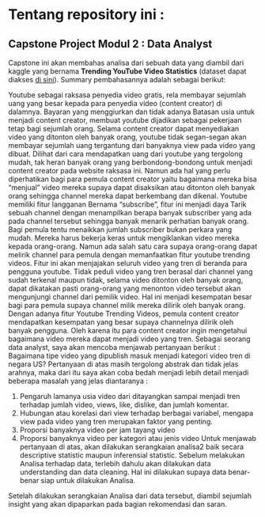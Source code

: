 # Tentang repository ini :

## Capstone Project Modul 2 : Data Analyst

Capstone ini akan membahas analisa dari sebuah data yang diambil dari kaggle yang bernama **Trending YouTube Video Statistics** (dataset dapat diakses [di sini](https://drive.google.com/drive/folders/1JFhDSfs4vzWuCdsBFObEp5sVLQMo-dR1)). Summary pembahasannya adalah sebagai berikut:

Youtube sebagai raksasa penyedia video gratis, rela membayar sejumlah uang yang besar kepada para penyedia video (content creator) di dalamnya. Bayaran yang menggiurkan dan tidak adanya Batasan usia untuk menjadi content creator, membuat youtube dijadikan sebagai pekerjaan tetap bagi sejumlah orang. Selama content creator dapat menyediakan video yang ditonton oleh banyak orang, youtube tidak segan-segan akan membayar sejumlah uang tergantung dari banyaknya view pada video yang dibuat. Dilihat dari cara mendapatkan uang dari youtube yang tergolong mudah, tak heran banyak orang yang berbondong-bondong untuk menjadi content creator pada website raksasa ini. Namun ada hal yang perlu diperhatikan bagi para pemula content creator yaitu bagaimana mereka bisa “menjual” video mereka supaya dapat disaksikan atau ditonton oleh banyak orang sehingga channel mereka dapat berkembang dan dikenal. Youtube memiliki fitur langganan Bernama “subscribe”, fitur ini menjadi daya Tarik sebuah channel dengan menampilkan berapa banyak subscriber yang ada pada channel tersebut sehingga banyak menarik perhatian banyak orang. Bagi pemula tentu menaikkan jumlah subscriber bukan perkara yang mudah. Mereka harus bekerja keras untuk mengiklankan video mereka kepada orang-orang. Namun ada salah satu cara supaya orang-orang dapat melirik channel para pemula dengan memanfaatkan fitur youtube trending videos. Fitur ini akan menjajakan seluruh video yang tren di beranda para pengguna youtube. Tidak peduli video yang tren berasal dari channel yang sudah terkenal maupun tidak, selama video ditonton oleh banyak orang, dapat dikatakan pasti orang-orang yang menonton video tersebut akan mengunjungi channel dari pemilik video. Hal ini menjadi kesempatan besar bagi para pemula supaya channel milik mereka dilirik oleh banyak orang.
Dengan adanya fitur Youtube Trending Videos, pemula content creator mendapatkan kesempatan yang besar supaya channelnya dilirik oleh banyak pengguna. Oleh karena itu para content creator ingin mengetahui bagaimana video mereka dapat menjadi video yang tren. Sebagai seorang data analyst, saya akan mencoba menjawab pertanyaan berikut :
Bagaimana tipe video yang dipublish masuk menjadi kategori video tren di negara US?
Pertanyaan di atas masih tergolong abstrak dan tidak jelas arahnya, maka dari itu saya akan coba bedah menjadi lebih detail menjadi beberapa masalah yang jelas diantaranya :

1.	Pengaruh lamanya usia video dari ditayangkan sampai menjadi tren terhadap jumlah video, views, like, dislike, dan jumlah komentar.
2.	Hubungan atau korelasi dari view terhadap berbagai variabel, mengapa view pada video yang tren merupakan faktor yang penting.
3.	Proporsi banyaknya video per jam tayang video
4.	Proporsi banyaknya video per kategori atau jenis video
Untuk menjawab pertanyaan di atas, akan dilakukan serangkaian analisa2 baik secara descriptive statistic maupun inferensial statistic. Sebelum melakukan Analisa terhadap data, terlebih dahulu akan dilakukan data understanding dan data cleaning. Hal ini dilakukan supaya data benar-benar siap untuk dilakukan Analisa.

Setelah dilakukan serangkaian Analisa dari data tersebut, diambil sejumlah insight yang akan dipaparkan pada bagian rekomendasi dan saran.




